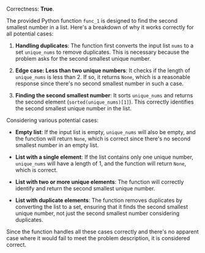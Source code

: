 Correctness: **True**.

The provided Python function `func_1` is designed to find the second smallest number in a list. Here's a breakdown of why it works correctly for all potential cases:

1. **Handling duplicates**: The function first converts the input list `nums` to a set `unique_nums` to remove duplicates. This is necessary because the problem asks for the second smallest unique number.

2. **Edge case: Less than two unique numbers**: It checks if the length of `unique_nums` is less than 2. If so, it returns `None`, which is a reasonable response since there's no second smallest number in such a case.

3. **Finding the second smallest number**: It sorts `unique_nums` and returns the second element (`sorted(unique_nums)[1]`). This correctly identifies the second smallest unique number in the list.

Considering various potential cases:

- **Empty list**: If the input list is empty, `unique_nums` will also be empty, and the function will return `None`, which is correct since there's no second smallest number in an empty list.

- **List with a single element**: If the list contains only one unique number, `unique_nums` will have a length of 1, and the function will return `None`, which is correct.

- **List with two or more unique elements**: The function will correctly identify and return the second smallest unique number.

- **List with duplicate elements**: The function removes duplicates by converting the list to a set, ensuring that it finds the second smallest unique number, not just the second smallest number considering duplicates.

Since the function handles all these cases correctly and there's no apparent case where it would fail to meet the problem description, it is considered correct.